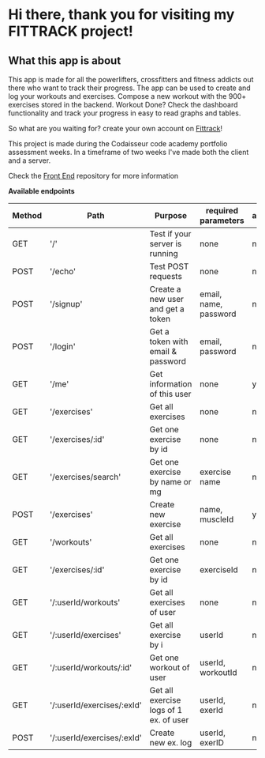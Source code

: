 # Hi there, thank you for visiting my FITTRACK project!

## What this app is about

This app is made for all the powerlifters, crossfitters and fitness addicts out there who want to track their progress. The app can be used to create and log your workouts and exercises. Compose a new workout with the 900+ exercises stored in the backend. Workout Done? Check the dashboard functionality and track your progress in easy to read graphs and tables.

So what are you waiting for? create your own account on [Fittrack](https://fittrack.netlify.app/workouts)!

This project is made during the Codaisseur code academy portfolio assessment weeks. In a timeframe of two weeks I've made both the client and a server.

Check the [Front End](https://github.com/Sjouke91/Fittrack_frontend_tc) repository for more information

**Available endpoints**

| Method | Path                       | Purpose                                | required parameters   | auth |
| ------ | -------------------------- | -------------------------------------- | --------------------- | ---- |
| GET    | '/'                        | Test if your server is running         | none                  | no   |
| POST   | '/echo'                    | Test POST requests                     | none                  | no   |
| POST   | '/signup'                  | Create a new user and get a token      | email, name, password | no   |
| POST   | '/login'                   | Get a token with email & password      | email, password       | no   |
| GET    | '/me'                      | Get information of this user           | none                  | yes  |
| GET    | '/exercises'               | Get all exercises                      | none                  | no   |
| GET    | '/exercises/:id'           | Get one exercise by id                 | none                  | no   |
| GET    | '/exercises/search'        | Get one exercise by name or mg         | exercise name         | no   |
| POST   | '/exercises'               | Create new exercise                    | name, muscleId        | yes  |
| GET    | '/workouts'                | Get all exercises                      | none                  | no   |
| GET    | '/exercises/:id'           | Get one exercise by id                 | exerciseId            | no   |
| GET    | '/:userId/workouts'        | Get all exercises of user              | none                  | no   |
| GET    | '/:userId/exercises'       | Get all exercise by i                  | userId                | no   |
| GET    | '/:userId/workouts/:id'    | Get one workout of user                | userId, workoutId     | no   |
| GET    | '/:userId/exercises/:exId' | Get all exercise logs of 1 ex. of user | userId, exerId        | no   |
| POST   | '/:userId/exercises/:exId' | Create new ex. log                     | userId, exerID        | no   |
